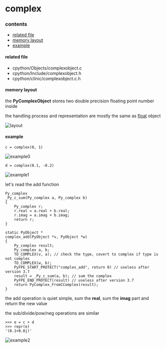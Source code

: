# complex

### contents

* [related file](#related-file)
* [memory layout](#memory-layout)
* [example](#example)

#### related file
* cpython/Objects/complexobject.c
* cpython/Include/complexobject.h
* cpython/clinic/complexobject.c.h

#### memory layout

the **PyComplexObject** stores two double precision floating point number inside

the handling process and representation are mostly the same as [float](https://github.com/zpoint/CPython-Internals/blob/master/BasicObject/float/float.md) object

![layout](https://github.com/zpoint/CPython-Internals/blob/master/BasicObject/complex/layout.png)

#### example

	c = complex(0, 1)

![example0](https://github.com/zpoint/CPython-Internals/blob/master/BasicObject/complex/example0.png)

	d = complex(0.1, -0.2)

![example1](https://github.com/zpoint/CPython-Internals/blob/master/BasicObject/complex/example1.png)

let's read the add function

    Py_complex
    _Py_c_sum(Py_complex a, Py_complex b)
    {
        Py_complex r;
        r.real = a.real + b.real;
        r.imag = a.imag + b.imag;
        return r;
    }

    static PyObject *
    complex_add(PyObject *v, PyObject *w)
    {
        Py_complex result;
        Py_complex a, b;
        TO_COMPLEX(v, a); // check the type, covert to complex if type is not complex
        TO_COMPLEX(w, b);
        PyFPE_START_PROTECT("complex_add", return 0) // useless after version 3.7
        result = _Py_c_sum(a, b); // sum the complex
        PyFPE_END_PROTECT(result) // useless after version 3.7
        return PyComplex_FromCComplex(result);
    }

the add operation is quiet simple, sum the **real**, sum the **imag** part and return the new value

the sub/divide/pow/neg operations are similar

	>>> e = c + d
	>>> repr(e)
	'(0.1+0.8j)'

![example2](https://github.com/zpoint/CPython-Internals/blob/master/BasicObject/complex/example2.png)


